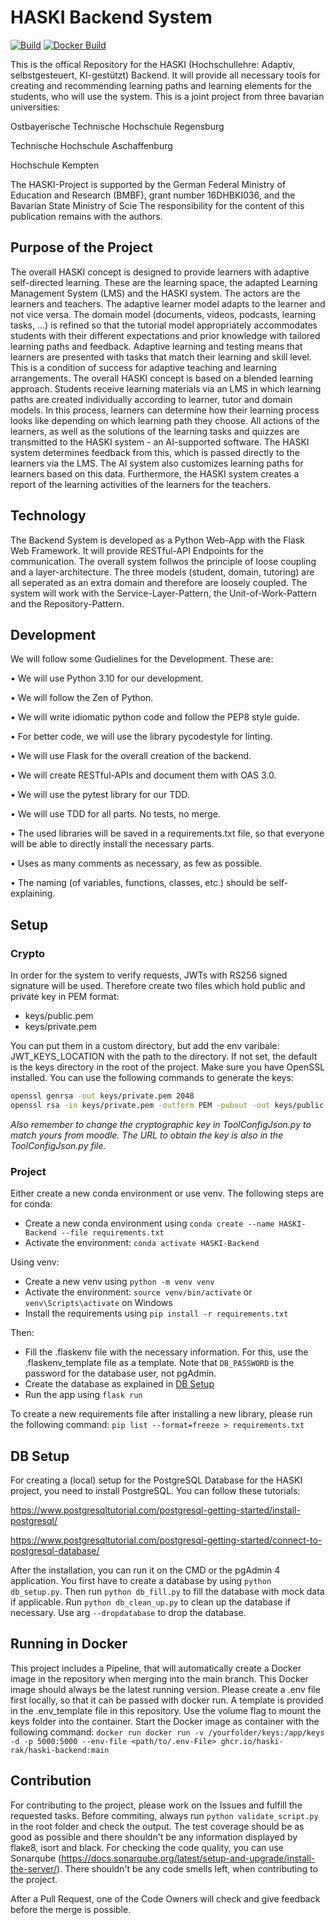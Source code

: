 # HASKI Backend System

[![Build](https://github.com/HASKI-RAK/HASKI-Backend/actions/workflows/build.yaml/badge.svg)](https://github.com/HASKI-RAK/HASKI-Backend/actions/workflows/build.yaml)
[![Docker Build](https://github.com/HASKI-RAK/HASKI-Backend/actions/workflows/bulid_docker.yaml/badge.svg)](https://github.com/HASKI-RAK/HASKI-Backend/actions/workflows/bulid_docker.yaml)

This is the offical Repository for the HASKI (Hochschullehre: Adaptiv, selbstgesteuert, KI-gestützt) Backend.
It will provide all necessary tools for creating and recommending learning paths and learning elements for the students, who will use the system.
This is a joint project from three bavarian universities:

Ostbayerische Technische Hochschule Regensburg

Technische Hochschule Aschaffenburg

Hochschule Kempten

The HASKI-Project is supported by the German Federal Ministry of Education and Research (BMBF), grant number 16DHBKI036, and the Bavarian State Ministry of Scie
The responsibility for the content of this publication remains with the authors.

## Purpose of the Project

The overall HASKI concept is designed to provide learners with adaptive self-directed learning.
These are the learning space, the adapted Learning Management System (LMS) and the HASKI system.
The actors are the learners and teachers.
The adaptive learner model adapts to the learner and not vice versa.
The domain model (documents, videos, podcasts, learning tasks, ...) is refined so that the tutorial model appropriately accommodates students with their different expectations and prior knowledge with tailored learning paths and feedback.
Adaptive learning and testing means that learners are presented with tasks that match their learning and skill level.
This is a condition of success for adaptive teaching and learning arrangements.
The overall HASKI concept is based on a blended learning approach.
Students receive learning materials via an LMS in which learning paths are created individually according to learner, tutor and domain models.
In this process, learners can determine how their learning process looks like depending on which learning path they choose.
All actions of the learners, as well as the solutions of the learning tasks and quizzes are transmitted to the HASKI system - an AI-supported software.
The HASKI system determines feedback from this, which is passed directly to the learners via the LMS.
The AI system also customizes learning paths for learners based on this data.
Furthermore, the HASKI system creates a report of the learning activities of the learners for the teachers.

## Technology

The Backend System is developed as a Python Web-App with the Flask Web Framework.
It will provide RESTful-API Endpoints for the communication.
The overall system follwos the principle of loose coupling and a layer-architecture.
The three models (student, domain, tutoring) are all seperated as an extra domain and therefore are loosely coupled.
The system will work with the Service-Layer-Pattern, the Unit-of-Work-Pattern and the Repository-Pattern.

## Development

We will follow some Gudielines for the Development.
These are:

• We will use Python 3.10 for our development.

• We will follow the Zen of Python.

• We will write idiomatic python code and follow the PEP8 style guide.

• For better code, we will use the library pycodestyle for linting.

• We will use Flask for the overall creation of the backend.

• We will create RESTful-APIs and document them with OAS 3.0.

• We will use the pytest library for our TDD.

• We will use TDD for all parts. No tests, no merge.

• The used libraries will be saved in a requirements.txt file, so that everyone will be able to directly install the necessary parts.

• Uses as many comments as necessary, as few as possible.

• The naming (of variables, functions, classes, etc.) should be self-explaining.

## Setup

### Crypto

In order for the system to verify requests, JWTs with RS256 signed signature will be used. Therefore create two files which hold public and private key in PEM format:

- keys/public.pem
- keys/private.pem

You can put them in a custom directory, but add the env varibale: JWT_KEYS_LOCATION with the path to the directory. If not set, the default is the keys directory in the root of the project.
Make sure you have OpenSSL installed. You can use the following commands to generate the keys:

```bash
openssl genrsa -out keys/private.pem 2048
openssl rsa -in keys/private.pem -outform PEM -pubout -out keys/public.pem
```

_Also remember to change the cryptographic key in ToolConfigJson.py to match yours from moodle. The URL to obtain the key is also in the ToolConfigJson.py file._

### Project

Either create a new conda environment or use venv. The following steps are for conda:

- Create a new conda environment using `conda create --name HASKI-Backend --file requirements.txt`
- Activate the environment: `conda activate HASKI-Backend`

Using venv:

- Create a new venv using `python -m venv venv`
- Activate the environment: `source venv/bin/activate` or `venv\Scripts\activate` on Windows
- Install the requirements using `pip install -r requirements.txt`

Then:

- Fill the .flaskenv file with the necessary information. For this, use the .flaskenv_template file as a template.
  Note that `DB_PASSWORD` is the password for the database user, not pgAdmin.
- Create the database as explained in [DB Setup](#db-setup)
- Run the app using `flask run`

To create a new requirements file after installing a new library, please run the following command: `pip list --format=freeze > requirements.txt`

## DB Setup

For creating a (local) setup for the PostgreSQL Database for the HASKI project, you need to install PostgreSQL.
You can follow these tutorials:

https://www.postgresqltutorial.com/postgresql-getting-started/install-postgresql/

https://www.postgresqltutorial.com/postgresql-getting-started/connect-to-postgresql-database/

After the installation, you can run it on the CMD or the pgAdmin 4 application.
You first have to create a database by using `python db_setup.py`.
Then run `python db_fill.py` to fill the database with mock data if applicable.
Run `python db_clean_up.py` to clean up the database if necessary. Use arg `--dropdatabase` to drop the database.

## Running in Docker

This project includes a Pipeline, that will automatically create a Docker image in the repository when merging into the main branch.
This Docker image should always be the latest running version.
Please create a .env file first locally, so that it can be passed with docker run.
A template is provided in the .env_template file in this repository. Use the volume flag to mount the keys folder into the container.
Start the Docker image as container with the following command:
`docker run docker run -v /yourfolder/keys:/app/keys -d -p 5000:5000 --env-file <path/to/.env-File> ghcr.io/haski-rak/haski-backend:main`

## Contribution

For contributing to the project, please work on the Issues and fulfill the requested tasks.
Before commiting, always run `python validate_script.py` in the root folder and check the output.
The test coverage should be as good as possible and there shouldn't be any information displayed by flake8, isort and black.
For checking the code quality, you can use Sonarqube (https://docs.sonarqube.org/latest/setup-and-upgrade/install-the-server/).
There shouldn't be any code smells left, when contributing to the project.

After a Pull Request, one of the Code Owners will check and give feedback before the merge is possible.
